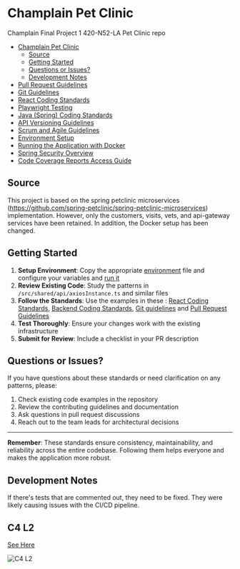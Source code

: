 # Champlain Pet Clinic

Champlain Final Project 1 420-N52-LA Pet Clinic repo

- [Champlain Pet Clinic](#champlain-pet-clinic)
  - [Source](#source)
  - [Getting Started](#getting-started)
  - [Questions or Issues?](#questions-or-issues)
  - [Development Notes](#development-notes)
- [Pull Request Guidelines](docs/pull-requests.md)
- [Git Guidelines](docs/git-tips.md)
- [React Coding Standards](docs/react-coding-standards.md)
- [Playwright Testing](docs/playwright-testing.md)
- [Java (Spring) Coding Standards](docs/java-coding-standards.md)
- [API Versioning Guidelines](docs/api-versioning.md)
- [Scrum and Agile Guidelines](docs/scrum-agile.md)
- [Environment Setup](docs/environment.md)
- [Running the Application with Docker](docs/running-project.md)
- [Spring Security Overview](docs/Spring%20Security.md)
- [Code Coverage Reports Access Guide](docs/code-coverage-reports.md)

## Source

This project is based on the spring petclinic microservices (https://github.com/spring-petclinic/spring-petclinic-microservices) implementation.
However, only the customers, visits, vets, and api-gateway services have been retained. In addition, the
Docker setup has been changed.

## Getting Started

1. **Setup Environment**: Copy the appropriate [environment](docs/environment.md) file and configure your variables and [run it](docs/running-project.md)
2. **Review Existing Code**: Study the patterns in `/src/shared/api/axiosInstance.ts` and similar files
3. **Follow the Standards**: Use the examples in these : [React Coding Standards](docs/react-coding-standards.md), [Backend Coding Standards](docs/java-coding-standards.md), [Git guidelines](docs/git-tips.md) and [Pull Request Guidelines](docs/pull-requests.md)
4. **Test Thoroughly**: Ensure your changes work with the existing infrastructure
5. **Submit for Review**: Include a checklist in your PR description

## Questions or Issues?

If you have questions about these standards or need clarification on any patterns, please:

1. Check existing code examples in the repository
2. Review the contributing guidelines and documentation
3. Ask questions in pull request discussions
4. Reach out to the team leads for architectural decisions

---

**Remember**: These standards ensure consistency, maintainability, and reliability across the entire codebase. Following them helps everyone and makes the application more robust.

## Development Notes

If there's tests that are commented out, they need to be fixed. They were likely causing issues with the CI/CD pipeline.

## C4 L2

[See Here](http://www.plantuml.com/plantuml/proxy?cache=no&src=https://raw.githubusercontent.com/cgerard321/champlain_petclinic/main/docs/diagrams/C4/champlain-pet-clinic-ms_C4_L2_container_diagram.puml&fmt=svg)

![C4 L2](http://www.plantuml.com/plantuml/proxy?cache=no&src=https://raw.githubusercontent.com/cgerard321/champlain_petclinic/main/docs/diagrams/C4/champlain-pet-clinic-ms_C4_L2_container_diagram.puml&fmt=svg)
